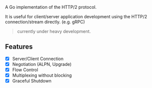 
A Go implementation of the HTTP/2 protocol.

It is useful for client/server application development using the HTTP/2 connection/stream directly. (e.g. gRPC)

> currently under heavy development.

## Features

- [x] Server/Client Connection
- [x] Negotiation (ALPN, Upgrade)
- [x] Flow Control
- [x] Multiplexing without blocking
- [x] Graceful Shutdown
